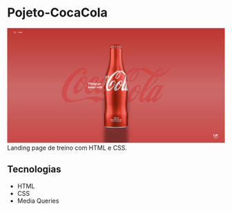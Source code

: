 # Pojeto-CocaCola
![](./print.png)
Landing page de treino com HTML e CSS.

## Tecnologias
- HTML
- CSS
- Media Queries